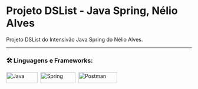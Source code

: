 # Projeto DSList - Java Spring, Nélio Alves
Projeto DSList do Intensivão Java Spring do Nélio Alves.

---

### 🛠 Linguagens e Frameworks:


<div>
  <img src="https://img.shields.io/badge/java-%23ED8B00.svg?style=for-the-badge&logo=openjdk&logoColor=white" title="Java" alt="Java" width="85" height="30"/>&nbsp;
  <img src="https://img.shields.io/badge/spring-%236DB33F.svg?style=for-the-badge&logo=spring&logoColor=white" title="Spring" alt="Spring" width="95" height="30"/>&nbsp;
  <img src="https://img.shields.io/badge/Postman-FF6C37?style=for-the-badge&logo=postman&logoColor=white" title="Postman"  alt="Postman" width="105" height="30"/>&nbsp;
</div>
